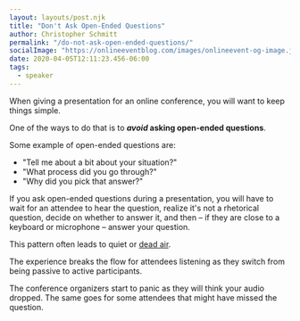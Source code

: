 ```yaml
---
layout: layouts/post.njk
title: "Don't Ask Open-Ended Questions"
author: Christopher Schmitt
permalink: "/do-not-ask-open-ended-questions/"
socialImage: "https://onlineeventblog.com/images/onlineevent-og-image.jpg"
date: 2020-04-05T12:11:23.456-06:00
tags:
  - speaker
---
```


When giving a presentation for an online conference, you will want to keep things simple.

One of the ways to do that is to **_avoid_ asking open-ended questions**.

Some example of open-ended questions are:

* "Tell me about a bit about your situation?"
* "What process did you go through?"
* "Why did you pick that answer?"

If you ask open-ended questions during a presentation, you will have to wait for an attendee to hear the question, realize it's not a rhetorical  question, decide on whether to answer it, and then – if they are close to a keyboard or microphone – answer your question. 

This pattern often leads to quiet or [dead air](https://en.wikipedia.org/wiki/Dead_air). 

The experience breaks the flow for attendees listening as they switch from being passive to active participants.

The conference organizers start to panic as they will think your audio dropped. The same goes for some attendees that might have missed the question.